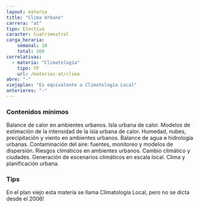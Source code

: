 ```yaml
---
layout: materia
title: "Clima Urbano"
carrera: "at"
tipo: Electiva
caracter: Cuatrimestral
carga_horaria: 
    semanal: 10
    total: 160
correlativas:
  - materia: "Climatología"
    tipo: TP
    url: /materias-at/clima
abre: "-"
viejoplan: "Es equivalente a Climatología Local"
anteriores: "-"
---
```


### Contenidos mínimos
Balance de calor en ambientes urbanos. Isla urbana de calor. Modelos de estimación de la intensidad de la isla urbana de calor. Humedad, nubes, precipitación y viento en ambientes urbanos. Balance de agua e hidrología urbanas. Contaminación del aire: fuentes, monitoreo y modelos de dispersión. Riesgos climáticos en ambientes urbanos. Cambio climático y ciudades. Generación de escenarios climáticos en escala local. Clima y planificación urbana.

### Tips
En el plan viejo esta matería se llama Climatología Local, pero no se dicta desde el 2006!